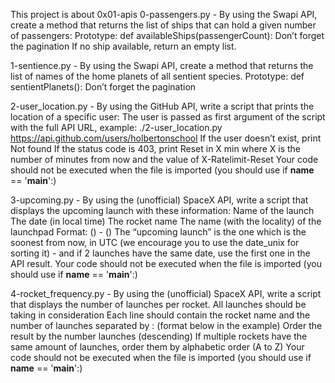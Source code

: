 This project is about 0x01-apis
0-passengers.py - By using the Swapi API, create a method that returns the list of ships that can hold a given number of passengers:
Prototype: def availableShips(passengerCount):
Don’t forget the pagination
If no ship available, return an empty list.

1-sentience.py - By using the Swapi API, create a method that returns the list of names of the home planets of all sentient species.
Prototype: def sentientPlanets():
Don’t forget the pagination

2-user_location.py - By using the GitHub API, write a script that prints the location of a specific user:
The user is passed as first argument of the script with the full API URL, example: ./2-user_location.py https://api.github.com/users/holbertonschool
If the user doesn’t exist, print Not found
If the status code is 403, print Reset in X min where X is the number of minutes from now and the value of X-Ratelimit-Reset
Your code should not be executed when the file is imported (you should use if __name__ == '__main__':)

3-upcoming.py - By using the (unofficial) SpaceX API, write a script that displays the upcoming launch with these information:
Name of the launch
The date (in local time)
The rocket name
The name (with the locality) of the launchpad
Format: <launch name> (<date>) <rocket name> - <launchpad name> (<launchpad locality>)
The “upcoming launch” is the one which is the soonest from now, in UTC (we encourage you to use the date_unix for sorting it) - and if 2 launches have the same date, use the first one in the API result.
Your code should not be executed when the file is imported (you should use if __name__ == '__main__':)

4-rocket_frequency.py - By using the (unofficial) SpaceX API, write a script that displays the number of launches per rocket.
All launches should be taking in consideration
Each line should contain the rocket name and the number of launches separated by : (format below in the example)
Order the result by the number launches (descending)
If multiple rockets have the same amount of launches, order them by alphabetic order (A to Z)
Your code should not be executed when the file is imported (you should use if __name__ == '__main__':)
